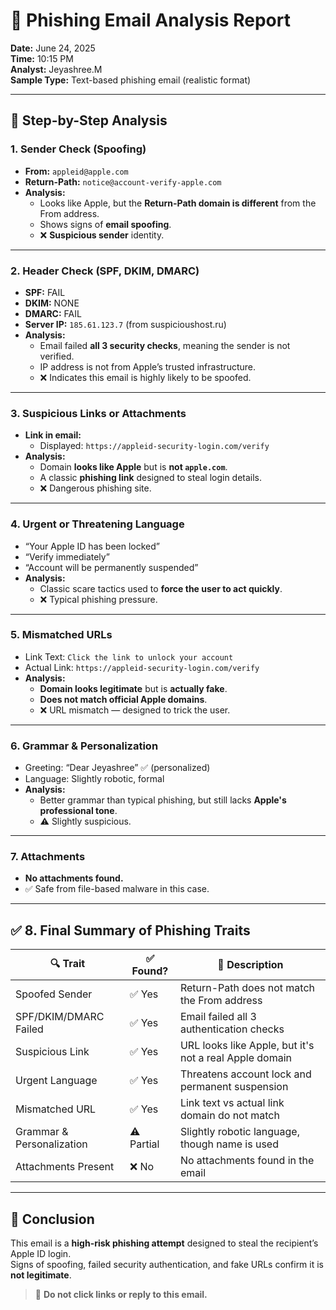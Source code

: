 # 📧 Phishing Email Analysis Report

**Date:** June 24, 2025  
**Time:** 10:15 PM  
**Analyst:** Jeyashree.M  
**Sample Type:** Text-based phishing email (realistic format)

---

## 🧪 Step-by-Step Analysis

### 1. Sender Check (Spoofing)
- **From:** `appleid@apple.com`
- **Return-Path:** `notice@account-verify-apple.com`
- **Analysis:**  
  - Looks like Apple, but the **Return-Path domain is different** from the From address.
  - Shows signs of **email spoofing**.
  - ❌ **Suspicious sender** identity.

---

### 2. Header Check (SPF, DKIM, DMARC)
- **SPF:** FAIL  
- **DKIM:** NONE  
- **DMARC:** FAIL  
- **Server IP:** `185.61.123.7` (from suspicioushost.ru)  
- **Analysis:**  
  - Email failed **all 3 security checks**, meaning the sender is not verified.
  - IP address is not from Apple’s trusted infrastructure.
  - ❌ Indicates this email is highly likely to be spoofed.

---

### 3. Suspicious Links or Attachments
- **Link in email:**  
  - Displayed: `https://appleid-security-login.com/verify`
- **Analysis:**  
  - Domain **looks like Apple** but is **not `apple.com`**.
  - A classic **phishing link** designed to steal login details.
  - ❌ Dangerous phishing site.

---

### 4. Urgent or Threatening Language
- “Your Apple ID has been locked”  
- “Verify immediately”  
- “Account will be permanently suspended”  
- **Analysis:**  
  - Classic scare tactics used to **force the user to act quickly**.
  - ❌ Typical phishing pressure.

---

### 5. Mismatched URLs
- Link Text: `Click the link to unlock your account`
- Actual Link: `https://appleid-security-login.com/verify`
- **Analysis:**  
  - **Domain looks legitimate** but is **actually fake**.
  - **Does not match official Apple domains**.
  - ❌ URL mismatch — designed to trick the user.

---

### 6. Grammar & Personalization
- Greeting: “Dear Jeyashree” ✅ (personalized)  
- Language: Slightly robotic, formal  
- **Analysis:**  
  - Better grammar than typical phishing, but still lacks **Apple's professional tone**.
  - ⚠️ Slightly suspicious.

---

### 7. Attachments
- **No attachments found.**  
- ✅ Safe from file-based malware in this case.

---

## ✅ 8. Final Summary of Phishing Traits
| 🔍 Trait                    | ✅ Found? | 📝 Description                                              |
|----------------------------|-----------|---------------------------------------------------------------|
| Spoofed Sender             | ✅ Yes    | Return-Path does not match the From address                   |
| SPF/DKIM/DMARC Failed      | ✅ Yes    | Email failed all 3 authentication checks                      |
| Suspicious Link            | ✅ Yes    | URL looks like Apple, but it's not a real Apple domain        |
| Urgent Language            | ✅ Yes    | Threatens account lock and permanent suspension               |
| Mismatched URL             | ✅ Yes    | Link text vs actual link domain do not match                  |
| Grammar & Personalization | ⚠️ Partial | Slightly robotic language, though name is used                |
| Attachments Present        | ❌ No     | No attachments found in the email                             |

---

## 🛑 Conclusion

This email is a **high-risk phishing attempt** designed to steal the recipient’s Apple ID login.  
Signs of spoofing, failed security authentication, and fake URLs confirm it is **not legitimate**.

> 🚫 **Do not click links or reply to this email.**

